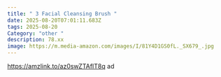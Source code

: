```yaml
---
title: " 3 Facial Cleansing Brush "
date: 2025-08-20T07:01:11.683Z
tags: 2025-08-20
Category: "other "
description: 78.xx
image: https://m.media-amazon.com/images/I/81Y4D1GS0fL._SX679_.jpg
---
```

https://amzlink.to/az0swZTAfIT8q ad
